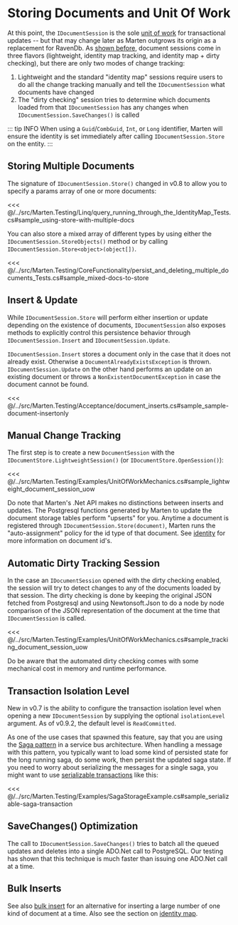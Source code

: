 # Storing Documents and Unit Of Work

At this point, the `IDocumentSession` is the sole [unit of work](http://martinfowler.com/eaaCatalog/unitOfWork.html) for transactional updates -- but that may change later as Marten outgrows its origin as a replacement for RavenDb. As [shown before](/guide/documents/), document sessions come in three flavors (lightweight, identity map tracking, and identity map + dirty checking), but there are only two modes of change tracking:

1. Lightweight and the standard "identity map" sessions require users to do all the change tracking manually and tell the `IDocumentSession`
   what documents have changed
1. The "dirty checking" session tries to determine which documents loaded from that `IDocumentSession` has any changes when `IDocumentSession.SaveChanges()` is called

::: tip INFO
When using a `Guid`/`CombGuid`, `Int`, or `Long` identifier, Marten will ensure the identity is set immediately after calling `IDocumentSession.Store` on the entity.
:::

## Storing Multiple Documents

The signature of `IDocumentSession.Store()` changed in v0.8 to allow you to specify a params array of one or more documents:

<<< @/../src/Marten.Testing/Linq/query_running_through_the_IdentityMap_Tests.cs#sample_using-store-with-multiple-docs

You can also store a mixed array of different types by using either the `IDocumentSession.StoreObjects()` method or by calling `IDocumentSession.Store<object>(object[])`.

<<< @/../src/Marten.Testing/CoreFunctionality/persist_and_deleting_multiple_documents_Tests.cs#sample_mixed-docs-to-store

## Insert & Update

While `IDocumentSession.Store` will perform either insertion or update depending on the existence of documents, `IDocumentSession` also exposes methods to explicitly control this persistence behavior through `IDocumentSession.Insert` and `IDocumentSession.Update`.

`IDocumentSession.Insert` stores a document only in the case that it does not already exist. Otherwise a `DocumentAlreadyExistsException` is thrown. `IDocumentSession.Update` on the other hand performs an update on an existing document or throws a `NonExistentDocumentException` in case the document cannot be found.

<<< @/../src/Marten.Testing/Acceptance/document_inserts.cs#sample_sample-document-insertonly

## Manual Change Tracking

The first step is to create a new `DocumentSession` with the `IDocumentStore.LightweightSession()` (or `IDocumentStore.OpenSession()`):

<<< @/../src/Marten.Testing/Examples/UnitOfWorkMechanics.cs#sample_lightweight_document_session_uow

Do note that Marten's .Net API makes no distinctions between inserts and updates. The Postgresql functions generated by Marten to update the document storage tables perform "upserts" for you. Anytime a document is registered through `IDocumentSession.Store(document)`, Marten runs the "auto-assignment" policy for the id type of that document. See [identity](/guide/documents/identity) for more information on document id's.


## Automatic Dirty Tracking Session

In the case an `IDocumentSession` opened with the dirty checking enabled, the session will try to detect changes to any of the documents loaded by that
session. The dirty checking is done by keeping the original JSON fetched from Postgresql and using Newtonsoft.Json to do a node by node comparison of the
JSON representation of the document at the time that `IDocumentSession` is called.

<<< @/../src/Marten.Testing/Examples/UnitOfWorkMechanics.cs#sample_tracking_document_session_uow

Do be aware that the automated dirty checking comes with some mechanical cost in memory and runtime performance.

## Transaction Isolation Level

New in v0.7 is the ability to configure the transaction isolation level when opening a new `IDocumentSession` by
supplying the optional `isolationLevel` argument. As of v0.9.2, the default level is `ReadCommitted`.

As one of the use cases that spawned this feature, say
that you are using the [Saga pattern](https://lostechies.com/jimmybogard/2013/03/21/saga-implementation-patterns-variations/) in a service bus architecture. When handling a message with this pattern, you typically want to load some kind of persisted state for the long running saga, do some work, then persist the updated saga state. If you need to worry about serializing the messages
for a single saga, you might want to use [serializable transactions](https://en.wikipedia.org/wiki/Serializability) like this:

<<< @/../src/Marten.Testing/Examples/SagaStorageExample.cs#sample_serializable-saga-transaction

## SaveChanges() Optimization

The call to `IDocumentSession.SaveChanges()` tries to batch all the queued updates and deletes into a single ADO.Net call to PostgreSQL. Our testing has
shown that this technique is much faster than issuing one ADO.Net call at a time.

## Bulk Inserts

See also [bulk insert](/guide/documents/basics/bulk-insert) for an alternative for inserting a large number of one kind of document at a time. Also see the section on [identity map](/guide/documents/advanced/identity-map).
